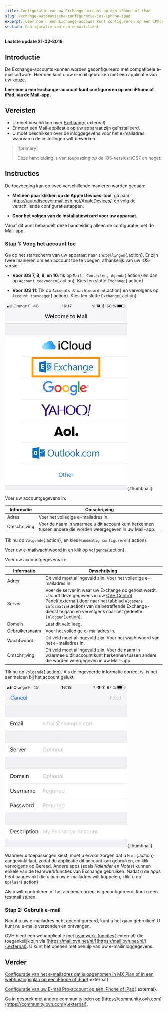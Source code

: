 ```yaml
---
title: Configuratie van uw Exchange-account op een iPhone of iPad
slug: exchange-automatische-configuratie-ios-iphone-ipad
excerpt: Leer hoe u een Exchange-account kunt configureren op een iPhone of iPad, via de Mail-app
section: Configuratie van een e-mailclient
---
```


**Laatste update 21-02-2018**

## Introductie

De Exchange-accounts kunnen worden geconfigureerd met compatibele e-mailsoftware.  Hiermee kunt u uw e-mail gebruiken met een applicatie van uw keuze.

**Leer hoe u een Exchange-account kunt configureren op een iPhone of iPad, via de Mail-app.**

## Vereisten

- U moet beschikken over [Exchange](https://www.ovh.com/nl/emails/){.external}.
- Er moet een Mail-applicatie op uw apparaat zijn geïnstalleerd.
- U moet beschikken over de inloggegevens voor het e-mailadres waarvan u de instellingen wilt bewerken.

> [!primary]
>
> Deze handleiding is van toepassing op de iOS-versies: iOS7 en hoger. 
>

## Instructies

De toevoeging kan op twee verschillende manieren worden gedaan:

- **Met een paar klikken op de Apple Devices-tool**: ga naar <https://autodiscover.mail.ovh.net/AppleDevices/>, en volg de verschillende configuratiestappen.

- **Door het volgen van de installatiewizard voor uw apparaat**.

Vanaf dit punt behandelt deze handleiding alleen de configuratie met de Mail-app.

### Stap 1: Voeg het account toe

Ga op het startscherm van uw apparaat naar `Instellingen`{.action}. Er zijn twee manieren om een account toe te voegen, afhankelijk van uw iOS-versie:

- **Voor iOS 7, 8, 9, en 10**: tik op `Mail, Contacten, Agenda`{.action} en dan op `Account toevoegen`{.action}. Kies ten slotte `Exchange`{.action}

- **Voor iOS 11**: Tik op `Accounts & wachtwoorden`{.action} en vervolgens op `Account toevoegen`{.action}. Kies ten slotte `Exchange`{.action}

![Exchange](images/configuration-mail-exchange-ios-step1.png){.thumbnail}

Voer uw accountgegevens in:

|Informatie|Omschrijving|
|---|---|
|Adres|Voer het volledige e-mailadres in.|
|Omschrijving|Voer de naam in waarmee u dit account kunt herkennen tussen andere die worden weergegeven in uw Mail-app.|

Tik nu op `Volgende`{.action}, en kies `Handmatig configureren`{.action}. 

Voer uw e-mailwachtwoord in en klik op `Volgende`{.action}.

Voer uw accountgegevens in:

|Informatie|Omschrijving|
|---|---|
|Adres|Dit veld moet al ingevuld zijn. Voer het volledige e-mailadres in.|
|Server|Voer de server in waar uw Exchange op gehost wordt.  U vindt deze gegevens in uw [OVH Control Panel](https://www.ovh.com/auth/?action=gotomanager){.external} door naar het tabblad `Algemene informatie`{.action} van de betreffende Exchange-dienst te gaan en vervolgens naar het gedeelte `Inloggen`{.action}.|
|Domein|Laat dit veld leeg.|
|Gebruikersnaam|Voer het volledige e-mailadres in.|  
|Wachtwoord|Dit veld moet al ingevuld zijn. Voer het wachtwoord van het e-mailadres in.|
|Omschrijving|Dit veld moet al ingevuld zijn. Voer de naam in waarmee u dit account kunt herkennen tussen andere die worden weergegeven in uw Mail-app.|

Tik nu op `Volgende`{.action}. Als de ingevoerde informatie correct is, is het aanmelden bij het account gelukt.

![Exchange](images/configuration-mail-exchange-ios-step2.png){.thumbnail}

Wanneer u toepassingen kiest, moet u ervoor zorgen dat u `Mail`{.action} aangevinkt laat, zodat de applicatie dit account kan gebruiken, en klik vervolgens op Gereed. Andere apps (zoals *Kalender* en *Notes*) kunnen enkele van de teamwerkfuncties van Exchange gebruiken. Nadat u de apps hebt aangevinkt die u aan uw e-mailadres wilt koppelen, klikt u op `Opslaan`{.action}. 

Als u wilt controleren of het account correct is geconfigureerd, kunt u een testmail sturen.

### Stap 2: Gebruik e-mail

Nadat u uw e-mailadres hebt geconfigureerd, kunt u het gaan gebruiken! U kunt nu e-mails verzenden en ontvangen.

OVH biedt een webapplicatie met [teamwerk-functies](https://www.ovh.com/nl/emails/){.external} die toegankelijk zijn via [https://mail.ovh.net/nl/](https://mail.ovh.net/nl/){.external}. U kunt het openen met behulp van uw e-mailinloggegevens.

## Verder

[Configuratie van het e-mailadres dat is opgenomen in MX Plan of in een webhostingsplan op een iPhone of iPad](https://docs.ovh.com/nl/emails/mail-configuratie-ios-iphone-ipad/){.external}.

[Configuratie van uw E-mail Pro-account op een iPhone of iPad](https://docs.ovh.com/nl/emails-pro/configuratie-iphone-mail-app/){.external}.

Ga in gesprek met andere communityleden op [https://community.ovh.com](https://community.ovh.com){.external}.